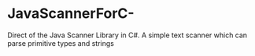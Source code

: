 # JavaScannerForC-
Direct of the Java Scanner Library in C#. A simple text scanner which can parse primitive types and strings
